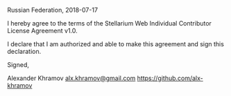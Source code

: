 Russian Federation, 2018-07-17

I hereby agree to the terms of the Stellarium Web Individual Contributor License
Agreement v1.0.

I declare that I am authorized and able to make this agreement and sign this
declaration.

Signed,

Alexander Khramov alx.khramov@gmail.com https://github.com/alx-khramov
